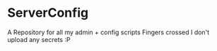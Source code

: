 # ServerConfig
A Repository for all my admin + config scripts
Fingers crossed I don't upload any secrets :P
